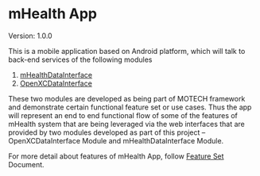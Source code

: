 # mHealth App
Version: 1.0.0 

This is a mobile application based on Android platform, which will talk to back-end services of the following modules 
  1. [mHealthDataInterface][]
  2. [OpenXCDataInterface][]

These two modules are developed as being part of MOTECH framework and demonstrate certain functional feature set or use cases. Thus the app will represent an end to end functional flow of some of the features of mHealth system that are being leveraged via the web interfaces that are provided by two modules developed as part of this project – OpenXCDataInterface  Module and mHealthDataInterface Module.

For more detail about features of mHealth App, follow [Feature Set][] Document.

[mHealthDataInterface]:../../../mHealthDataInterface
[OpenXCDataInterface]:../../../OpenXCDataInterface
[Feature Set]:docs/mHealth_Feature_Set.docx
